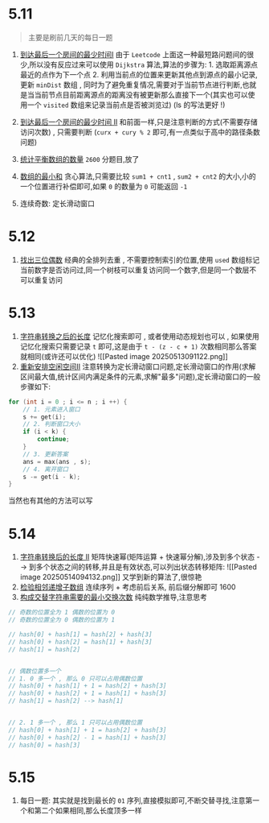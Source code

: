 # 5.11
> 主要是刷前几天的每日一题

1. [到达最后一个房间的最少时间I](https://leetcode.cn/problems/find-minimum-time-to-reach-last-room-i/description/?envType=daily-question&envId=2025-05-07)  由于 `Leetcode` 上面这一种最短路问题间的很少,所以没有反应过来可以使用 `Dijkstra` 算法,算法的步骤为:  1. 选取距离源点最近的点作为下一个点  2. 利用当前点的位置来更新其他点到源点的最小记录,更新 `minDist` 数组   , 同时为了避免重复情况,需要对于当前节点进行判断,也就是当当前节点目前距离源点的距离没有被更新那么直接下一个(其实也可以使用一个 `visited` 数组来记录当前点是否被浏览过) (ls 的写法更好 !)
2. [到达最后一个房间的最少时间 II](https://leetcode.cn/problems/find-minimum-time-to-reach-last-room-ii/) 和前面一样,只是注意判断的方式(不需要存储访问次数) , 只需要判断 (`curx + cury % 2` 即可,有一点类似于高中的路径条数问题)

3. [统计平衡数组的数量](https://leetcode.cn/problems/count-number-of-balanced-permutations/description/?envType=daily-question&envId=2025-05-09)  `2600` 分题目,放了
4. [数组的最小和](https://leetcode.cn/problems/minimum-equal-sum-of-two-arrays-after-replacing-zeros/description/?envType=daily-question&envId=2025-05-10) 贪心算法,只需要比较 `sum1 + cnt1` , `sum2 + cnt2` 的大小,小的一个位置进行补偿即可,如果 `0` 的数量为 `0` 可能返回 `-1`
5. 连续奇数: 定长滑动窗口
# 5.12
1. [找出三位偶数](https://leetcode.cn/problems/finding-3-digit-even-numbers/description/?envType=daily-question&envId=2025-05-12) 经典的全排列去重 , 不需要控制索引的位置,使用 `used` 数组标记当前数字是否访问过,同一个树枝可以重复访问同一个数字,但是同一个数层不可以重复访问
# 5.13
1. [字符串转换之后的长度](https://leetcode.cn/problems/total-characters-in-string-after-transformations-i/solutions/2967070/di-tui-by-tsreaper-j54j/?envType=daily-question&envId=2025-05-13) 记忆化搜索即可 , 或者使用动态规划也可以 , 如果使用记忆化搜索只需要记录 `t` 即可,这是由于 `t - (z - c + 1)` 次数相同那么答案就相同(或许还可以优化)
![[Pasted image 20250513091122.png]]
2. [重新安排空闲空间II](https://leetcode.cn/problems/reschedule-meetings-for-maximum-free-time-i/) 注意转换为定长滑动窗口问题,定长滑动窗口的作用(求解区间最大值,统计区间内满足条件的元素,求解"最多"问题),定长滑动窗口的一般步骤如下:
```c++
for (int i = 0 ; i <= n ; i ++) {
	// 1. 元素进入窗口
	s += get(i);
	// 2. 判断窗口大小
	if (i < k) {
		continue;	
	}
	// 3. 更新答案
	ans = max(ans , s);
	// 4. 离开窗口
	s -= get(i - k);	
}
```
当然也有其他的方法可以写
# 5.14
1.  [字符串转换后的长度 II](https://leetcode.cn/problems/total-characters-in-string-after-transformations-ii/) 矩阵快速幂(矩阵运算 + 快速幂分解),涉及到多个状态 --> 到多个状态之间的转移,并且是有效状态,可以列出状态转移矩阵:
![[Pasted image 20250514094132.png]]
又学到新的算法了,很惊艳
2. [检验相邻递增子数组](https://leetcode.cn/problems/adjacent-increasing-subarrays-detection-ii/description/)  连续序列 + 考虑前后关系, 前后缀分解即可  1600
3. [构成交替字符串需要的最小交换次数](https://leetcode.cn/problems/minimum-number-of-swaps-to-make-the-binary-string-alternating/) 纯纯数学推导,注意思考
```c
// 奇数的位置全为 1 偶数的位置为 0
// 奇数的位置全为 0 偶数的位置为 1

// hash[0] + hash[1] = hash[2] + hash[3]
// hash[0] + hash[2] = hash[1] + hash[3]
// hash[1] = hash[2]


// 偶数位置多一个
// 1. 0 多一个 , 那么 0 只可以占用偶数位置
// hash[0] + hash[1] + 1 = hash[2] + hash[3]
// hash[0] + hash[2] + 1 = hash[1] + hash[3]
// hash[1] = hash[2] --> hash[1]


// 2. 1 多一个 , 那么 1 只可以占用偶数位置
// hash[0] + hash[1] + 1 = hash[2] + hash[3]
// hash[0] + hash[2] - 1 = hash[1] + hash[3]
// hash[0] = hash[3]
```

# 5.15
1. 每日一题: 其实就是找到最长的 `01` 序列,直接模拟即可,不断交替寻找,注意第一个和第二个如果相同,那么长度顶多一样

















